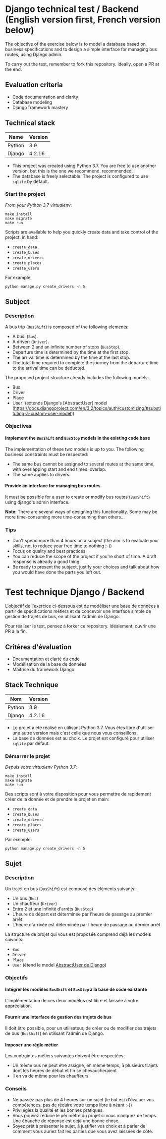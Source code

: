# Django technical test / Backend (English version first, French version below)

The objective of the exercise below is to model a database based on business specifications and to 
design a simple interface for managing bus routes, using Django admin.

To carry out the test, remember to fork this repository. Ideally, open a PR at the end.

## Evaluation criteria

- Code documentation and clarity
- Database modeling
- Django framework mastery

## Technical stack

| Name | Version |
| ------ | ------- |
| Python | 3.9 |
| Django | 4.2.16 |

- This project was created using Python 3.7. You are free to use another version, but this is the one we recommend. 
recommended.
- The database is freely selectable. The project is configured to use `sqlite` by default.

### Start the project

*From your Python 3.7 virtualenv*:

```
make install
make migrate
make run
```

Scripts are available to help you quickly create data and take control of the project. 
in hand:

- `create_data`
- `create_buses`
- `create_drivers`
- `create_places`
- `create_users`

For example:

```
python manage.py create_drivers -n 5
```

## Subject

### Description

A bus trip (`BusShift`) is composed of the following elements:

- A bus: (`Bus`).
- A driver: (`Driver`).
- Between 2 and an infinite number of stops (`BusStop`).
- Departure time is determined by the time at the first stop.
- The arrival time is determined by the time at the last stop.
- The total time required to complete the journey from the departure time to the arrival time can be deducted.

The proposed project structure already includes the following models:
- Bus
- Driver
- Place
- User` (extends Django's [AbstractUser] model (https://docs.djangoproject.com/en/3.2/topics/auth/customizing/#substituting-a-custom-user-model))

### Objectives

#### Implement the `BusShift` and `BusStop` models in the existing code base

The implementation of these two models is up to you. The following business constraints 
must be respected:

- The same bus cannot be assigned to several routes at the same time, with overlapping start and end times. 
overlap.
- The same applies to drivers.

#### Provide an interface for managing bus routes

It must be possible for a user to create or modify bus routes (`BusShift`) using django's admin
interface.

**Note**: There are several ways of designing this functionality. Some may be more time-consuming
more time-consuming than others... 



### Tips

- Don't spend more than 4 hours on a subject (the aim is to evaluate your skills, not to reduce your free time to nothing ;-))
- Focus on quality and best practices.
- You can reduce the scope of the project if you're short of time. A draft response is already a good thing.
- Be ready to present the subject, justify your choices and talk about how you would have done the parts you left out.







# Test technique Django / Backend

L'objectif de l'exercice ci-dessous est de modéliser une base de données à partir de spécifications métiers et de 
concevoir une interface simple de gestion de trajets de bus, en utilisant l'admin de Django.

Pour réaliser le test, pensez à forker ce repository. Idéalement, ouvrir une PR à la fin.

## Critères d'évaluation

- Documentation et clarté du code
- Modélisation de la base de données
- Maîtrise du framework Django

## Stack Technique

| Nom    | Version |
| ------ | ------- |
| Python | 3.9     |
| Django | 4.2.16  |

 - Le projet à été réalisé en utilisant Python 3.7. Vous êtes libre d'utiliser une autre version mais c'est celle que 
 nous vous conseillons.
 - La base de données est au choix. Le projet est configuré pour utiliser `sqlite` par défaut.

### Démarrer le projet

*Depuis votre virtualenv Python 3.7*:

```
make install
make migrate
make run
```

Des scripts sont à votre disposition pour vous permettre de rapidement créer de la donnée et de prendre le projet en 
main:

 - `create_data`
 - `create_buses`
 - `create_drivers`
 - `create_places`
 - `create_users`

Par exemple:

```
python manage.py create_drivers -n 5
```

## Sujet

### Description

Un trajet en bus (`BusShift`) est composé des éléments suivants:

- Un bus (`Bus`)
- Un chauffeur (`Driver`)
- Entre 2 et une infinité d'arrêts (`BusStop`)
- L'heure de départ est déterminée par l'heure de passage au premier arrêt
- L'heure d'arrivée est déterminée par l'heure de passage au dernier arrêt

La structure de projet qui vous est proposée comprend déjà les models suivants:
 - `Bus`
 - `Driver`
 - `Place`
 - `User` (étend le model [AbstractUser de Django](https://docs.djangoproject.com/en/3.2/topics/auth/customizing/#substituting-a-custom-user-model))

### Objectifs

#### Intégrer les modèles `BusShift` et `BusStop` à la base de code existante

L'implémentation de ces deux modèles est libre et laissée à votre appréciation. 

#### Fournir une interface de gestion des trajets de bus

Il doit être possible, pour un utilisateur, de créer ou de modifier des trajets de bus (`BusShift`) en utilisant l'admin
de Django.

#### Imposer une règle métier

Les contraintes métiers suivantes doivent être respectées:

- Un même bus ne peut être assigné, en même temps, à plusieurs trajets dont les heures de début et fin se chevaucheraient
- Il en va de même pour les chauffeurs

### Conseils

 - Ne passez pas plus de 4 heures sur un sujet (le but est d'évaluer vos compétences, pas de réduire votre temps libre à néant ;-))
 - Privilégiez la qualité et les bonnes pratiques.
 - Vous pouvez réduire le périmètre du projet si vous manquez de temps. Une ébauche de réponse est déjà une bonne chose.
 - Soyez prêt à présenter le sujet, à justifier vos choix et à parler de comment vous auriez fait les parties que vous avez laissées de côté.
